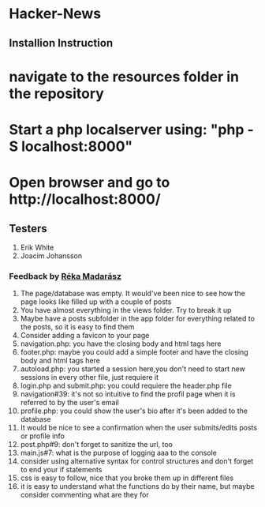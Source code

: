 # Hacker-News

## Installion Instruction

# navigate to the resources folder in the repository
# Start a php localserver using: "php -S localhost:8000"
# Open browser and go to http://localhost:8000/


## Testers

1. Erik White
2. Joacim Johansson

### Feedback by [Réka Madarász](https://github.com/mreka91)

1. The page/database was empty. It would've been nice to see how the page looks like filled up with a couple of posts
2. You have almost everything in the views folder. Try to break it up
3. Maybe have a posts subfolder in the app folder for everything related to the posts, so it is easy to find them
4. Consider adding a favicon to your page
5. navigation.php: you have the closing body and html tags here
6. footer.php: maybe you could add a simple footer and have the closing body and html tags here
7. autoload.php: you started a session here,you don't need to start new sessions in every other file, just requiere it
8. login.php and submit.php: you could requiere the header.php file
9. navigation#39: it's not so intuitive to find the profil page when it is referred to by the user's email
10. profile.php: you could show the user's bio after it's been added to the database
11. It would be nice to see a confirmation when the user submits/edits posts or profile info
12. post.php#9: don't forget to sanitize the url, too
13. main.js#7: what is the purpose of logging aaa to the console
14. consider using alternative syntax for control structures and don't forget to end your if statements
15. css is easy to follow, nice that you broke them up in different files
16. it is easy to understand what the functions do by their name, but maybe consider commenting what are they for
